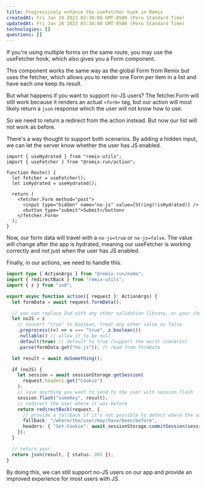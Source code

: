 ```yaml
---
title: Progressively enhance the useFetcher hook in Remix
createdAt: Fri Jan 20 2023 03:30:08 GMT-0500 (Peru Standard Time)
updatedAt: Fri Jan 20 2023 03:30:08 GMT-0500 (Peru Standard Time)
technologies: []
questions: []
---
```


If you're using multiple forms on the same route, you may use the useFetcher hook, which also gives you a Form component.

This component works the same way as the global Form from Remix but uses the fetcher, which allows you to render one Form per item in a list and have each one keep its result.

But what happens if you want to support no-JS users? The fetcher.Form will still work because it renders an actual `<form>` tag, but our action will most likely return a `json` response which the user will not know how to use.

So we need to return a redirect from the action instead. But now our list will not work as before.

There's a way thought to support both scenarios. By adding a hidden input, we can let the server know whether the user has JS enabled.

```tsx
import { useHydrated } from "remix-utils";
import { useFetcher } from "@remix-run/action";

function Route() {
  let fetcher = useFetcher();
  let isHydrated = useHydrated();

  return (
    <fetcher.Form method="post">
      <input type="hidden" name="no-js" value={String(!isHydrated)} />
      <button type="submit">Submit</button>
    </fetcher.Form>
  );
}
```

Now, our form data will travel with a `no-js=true` or `no-js=false`. The value will change after the app is hydrated, meaning our useFetcher is working correctly and not just when the user has JS enabled.

Finally, in our actions, we need to handle this.

```ts
import type { ActionArgs } from "@remix-run/node";
import { redirectBack } from "remix-utils";
import { z } from "zod";

export async function action({ request }: ActionArgs) {
  let formData = await request.formData();

  // you can replace Zod with any other validation library, or your checks
  let noJS = z
    // convert "true" to boolean, treat any other value as false
    .preprocess((v) => v === "true", z.boolean())
    .nullable() // allow it to be null
    .default(true) // default to true (support the worst scenario)
    .parse(formData.get("no-js")); // read from formData

  let result = await doSomething();

  if (noJS) {
    let session = await sessionStorage.getSession(
      request.headers.get("Cookie")
    );
    // save anything you want to send to the user with session.flash
    session.flash("someKey", result);
    // redirect the user where it was before
    return redirectBack(request, {
      // provide a fallback if it's not possible to detect where the user was
      fallback: "/where/the/user/may/have/been/before",
      headers: { "Set-Cookie": await sessionStorage.commitSession(session) },
    });
  }

  // return your
  return json(result, { status: 201 });
}
```

By doing this, we can still support no-JS users on our app and provide an improved experience for most users with JS.

